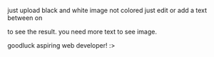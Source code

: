just upload black and white image not colored
just edit or add a text between on <p></p> to see the result.
you need more text to see image.

goodluck aspiring web developer! :>
